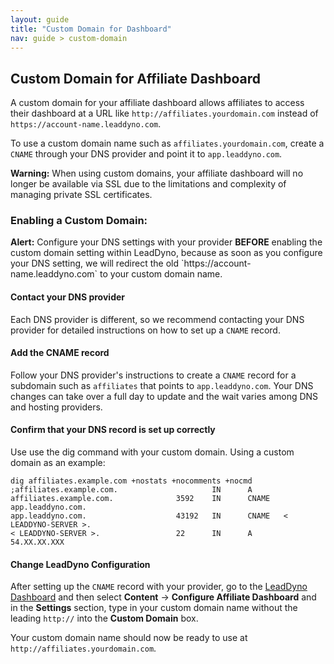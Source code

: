 ```yaml
---
layout: guide
title: "Custom Domain for Dashboard"
nav: guide > custom-domain
---
```


## Custom Domain for Affiliate Dashboard

A custom domain for your affiliate dashboard allows affiliates to access their dashboard at a URL like
`http://affiliates.yourdomain.com` instead of `https://account-name.leaddyno.com`.

To use a custom domain name such as `affiliates.yourdomain.com`, create a `CNAME` through your DNS provider and point
it to `app.leaddyno.com`.

<div class="alert alert-warning">
<strong>Warning:</strong> When using custom domains, your affiliate dashboard will no longer be available via SSL due
to the limitations and complexity of managing private SSL certificates.
</div>


### Enabling a Custom Domain:

<div class="alert alert-info">
<strong>Alert:</strong> Configure your DNS settings with your provider <strong>BEFORE</strong> enabling the custom
 domain setting within LeadDyno, because as soon as you configure your DNS setting, we will redirect the old
 `https://account-name.leaddyno.com` to your custom domain name.
</div>


#### Contact your DNS provider
Each DNS provider is different, so we recommend contacting your DNS provider for detailed instructions on how to set up a
`CNAME` record.

#### Add the CNAME record
Follow your DNS provider's instructions to create a `CNAME` record for a subdomain such as `affiliates` that points
to `app.leaddyno.com`.  Your DNS changes can take over a full day to update and the wait varies among DNS and hosting
providers.

#### Confirm that your DNS record is set up correctly
Use use the dig command with your custom domain. Using a custom domain as an example:

```
dig affiliates.example.com +nostats +nocomments +nocmd
;affiliates.example.com.                     IN      A
affiliates.example.com.              3592    IN      CNAME   app.leaddyno.com.
app.leaddyno.com.                    43192   IN      CNAME   < LEADDYNO-SERVER >.
< LEADDYNO-SERVER >.                 22      IN      A       54.XX.XX.XXX
```

#### Change LeadDyno Configuration
After setting up the `CNAME` record with your provider, go to the [LeadDyno Dashboard](https://app.leaddyno.com)
 and then select **Content** -> **Configure Affiliate Dashboard** and in the **Settings** section,
 type in your custom domain name without the leading `http://` into the **Custom Domain** box.

 Your custom domain name should now be ready to use at `http://affiliates.yourdomain.com`.
